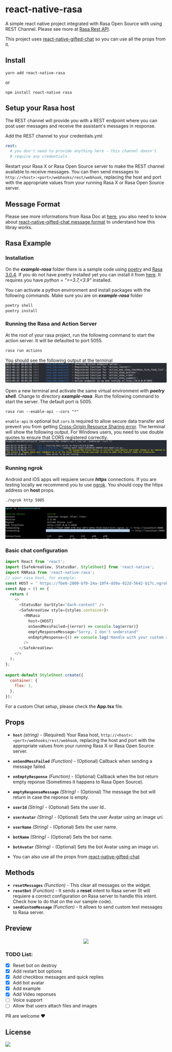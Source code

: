 # react-native-rasa

A simple react native project integrated with Rasa Open Source with using REST Channel. Please see more at [Rasa Rest API](https://rasa.com/docs/rasa/connectors/your-own-website/#rest-channels).

This project uses [react-native-gifted-chat](https://github.com/FaridSafi/react-native-gifted-chat) so you can use all the props from it.

## Install

```
yarn add react-native-rasa
```

or

```
npm install react-native rasa
```

## Setup your Rasa host

The REST channel will provide you with a REST endpoint where you can post user messages and receive the assistant's messages in response.

Add the REST channel to your credentials.yml:

```yml
rest:
  # you don't need to provide anything here - this channel doesn't
  # require any credentials
```

Restart your Rasa X or Rasa Open Source server to make the REST channel available to receive messages. You can then send messages to `http://<host>:<port>/webhooks/rest/webhook`, replacing the host and port with the appropriate values from your running Rasa X or Rasa Open Source server.

## Message Format

Please see more informations from Rasa Doc at [here](https://rasa.com/docs/rasa/connectors/your-own-website/#rest-channels), you also need to know about [react-native-gifted-chat message format](https://github.com/FaridSafi/react-native-gifted-chat#message-object) to understand how this libray works.

## Rasa Example
### Installation

On the ***example-rasa*** folder there is a sample code using [poetry](https://python-poetry.org) and [Rasa 3.0.4](https://rasa.com/docs/rasa/). If you do not have poetry installed yet you can install it from [here](https://python-poetry.org/docs/#installation). It requires you have *python = ">=3.7,<3.9"* installed.

You can activate a python environment and install packages with the following commands. Make sure you are on ***example-rasa*** folder
```python
poetry shell
poetry install
```

### Running the Rasa and Action Server

At the root of your rasa project, run the following command to start the action server. It will be defaulted to port 5055.

```python
rasa run actions
```

You should see the following output at the terminal
![action-server-img](preview/action-server.png)

Open a new terminal and activate the same virtual environment with ***poetry shell***. Change to directory ***example-rasa***. Run the following command to start the server. The default port is 5005.

```
rasa run --enable-api --cors "*"
```

`enable-api` is optional but `cors` is required to allow secure data transfer and prevent you from getting [Cross-Origin Resource Sharing error](https://developer.mozilla.org/en-US/docs/Web/HTTP/CORS/Errors). The terminal will show the following output. For Windows users, you need to use double quotes to ensure that CORS registered correctly.
![api-server-img](preview/enable-api.png)

### Running ngrok
Android and iOS apps will requiere secure ***https*** connections. If you are testing locally we recommend you to use [ngrok](https://ngrok.com/). You should copy the https address on **host** props.

```
./ngrok http 5005
```

![action-server-img](preview/ngrok.png)


### Basic chat configuration

```javascript
import React from 'react';
import {SafeAreaView, StatusBar, StyleSheet} from 'react-native';
import RNRasa from 'react-native-rasa';
// your rasa host, for example:
const HOST = ' https://fbe0-2800-bf0-24a-10f4-dd9a-922d-5642-b17c.ngrok.io';
const App = () => {
  return (
    <>
      <StatusBar barStyle="dark-content" />
      <SafeAreaView style={styles.container}>
        <RNRasa
          host={HOST}
          onSendMessFailed={(error) => console.log(error)}
          emptyResponseMessage="Sorry, I don't understand"
          onEmptyResponse={() => console.log('Handle with your custom action')}
        />
      </SafeAreaView>
    </>
  );
};

export default StyleSheet.create({
  container: {
    flex: 1,
  },
});
```

For a custom Chat setup, please check the **App.tsx** file.

## Props
- **`host`** _(string)_ - (Required) Your Rasa host, `http://<host>:<port>/webhooks/rest/webhook`, replacing the host and port with the appropriate values from your running Rasa X or Rasa Open Source server.
- **`onSendMessFailed`** _(Function)_ - (Optional) Callback when sending a message failed.
- **`onEmptyResponse`** _(Function)_ - (Optional) Callback when the bot return empty reponse (Sometimes it happens to Rasa Open Source).
- **`emptyResponseMessage`** _(String)_ - (Optional) The message the bot will return in case the reponse is empty.
- **`userId`** _(String)_ - (Optional) Sets the user Id..
- **`userAvatar`** _(String)_ - (Optional) Sets the user Avatar using an image uri.
- **`userName`** _(String)_ - (Optional) Sets the user name.
- **`botName`** _(String)_ - (Optional) Sets the bot name.
- **`botAvatar`** _(String)_ - (Optional) Sets the bot Avatar using an image uri.


- You can also use all the props from [react-native-gifted-chat](https://github.com/FaridSafi/react-native-gifted-chat)

## Methods
- **`resetMessages`** _(Function)_ - This clear all messages on the widget.
- **`resetBot`** _(Function)_ - It sends a **reset** intent to Rasa server (It will requiere a correct configuration on Rasa server to handle this intent. Check how to do that on the our sample code).
- **`sendCustomMessage`** _(Function)_ - It allows to send custom text messages to Rasa server.

## Preview
  
<p align="center">
  <img src="preview/demo.gif" width="200" align="center"/>
</p>

### TODO List:

- [x] Reset bot on destroy
- [x] Add restart bot options
- [x] Add checkbox messages and quick replies
- [x] Add bot avatar
- [x] Add example
- [x] Add Video reponses
- [ ] Voice support
- [ ] Allow that users attach files and images

PR are welcome ❤️

## License

  <a title='License' href="https://github.com/hungvu193/react-native-rasat/blob/master/LICENSE" height="18">
    <img src='https://img.shields.io/badge/license-MIT-blue.svg' />
  </a>
